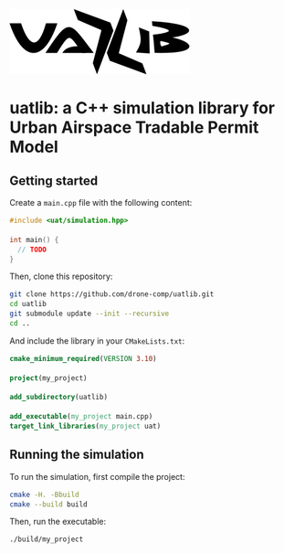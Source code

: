 <img src="assets/logo.png"></img>

# uatlib: a C++ simulation library for Urban Airspace Tradable Permit Model

## Getting started

Create a `main.cpp` file with the following content:

```cpp
#include <uat/simulation.hpp>

int main() {
  // TODO
}
```

Then, clone this repository:

```bash
git clone https://github.com/drone-comp/uatlib.git
cd uatlib
git submodule update --init --recursive
cd ..
```

And include the library in your `CMakeLists.txt`:

```cmake
cmake_minimum_required(VERSION 3.10)

project(my_project)

add_subdirectory(uatlib)

add_executable(my_project main.cpp)
target_link_libraries(my_project uat)
```

## Running the simulation

To run the simulation, first compile the project:

```bash
cmake -H. -Bbuild
cmake --build build
```

Then, run the executable:

```bash
./build/my_project
```
